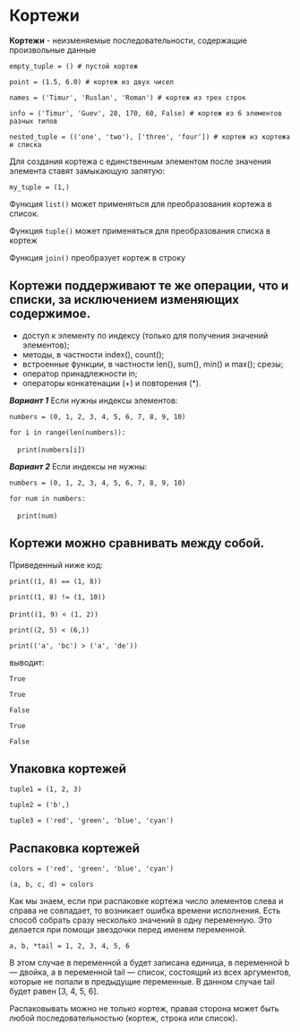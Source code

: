 # Кортежи

**Кортежи** - неизменяемые последовательности, содержащие произвольные данные

`empty_tuple = () # пустой кортеж`

`point = (1.5, 6.0) # кортеж из двух чисел`

`names = ('Timur', 'Ruslan', 'Roman') # кортеж из трех строк`

`info = ('Timur', 'Guev', 28, 170, 60, False) # кортеж из 6 элементов разных типов`

`nested_tuple = (('one', 'two'), ['three', 'four']) # кортеж из кортежа и списка`

Для создания кортежа с единственным элементом после значения элемента ставят замыкающую запятую:

`my_tuple = (1,)`

Функция `list()` может применяться для преобразования кортежа в список.

Функция `tuple()`  может применяться для преобразования списка в кортеж

Функция `join()` преобразует кортеж в строку

## Кортежи поддерживают те же операции, что и списки, за исключением изменяющих содержимое.

* доступ к элементу по индексу (только для получения значений элементов);
* методы, в частности index(), count();
* встроенные функции, в частности len(), sum(), min() и max();
срезы;
* оператор принадлежности in;
* операторы конкатенации (+) и повторения (*).

***Вариант 1*** Если нужны индексы элементов:

`numbers = (0, 1, 2, 3, 4, 5, 6, 7, 8, 9, 10)`

`for i in range(len(numbers)):`

&emsp;`print(numbers[i])`

***Вариант 2*** Если индексы не нужны:

`numbers = (0, 1, 2, 3, 4, 5, 6, 7, 8, 9, 10)`

`for num in numbers:`

&emsp;`print(num)`

## Кортежи можно сравнивать между собой.

Приведенный ниже код:

`print((1, 8) == (1, 8))`

`print((1, 8) != (1, 10))`

p`rint((1, 9) < (1, 2))`

`print((2, 5) < (6,))`

`print(('a', 'bc') > ('a', 'de'))`

выводит:

`True`

`True`

`False`

`True`

`False`

## Упаковка кортежей

`tuple1 = (1, 2, 3)`

`tuple2 = ('b',)`

`tuple3 = ('red', 'green', 'blue', 'cyan')`

## Распаковка кортежей

`colors = ('red', 'green', 'blue', 'cyan')`

`(a, b, c, d) = colors`

Как мы знаем, если при распаковке кортежа число элементов слева и справа не совпадает, то возникает ошибка времени исполнения. Есть способ собрать сразу несколько значений в одну переменную. Это делается при помощи звездочки перед именем переменной.

`a, b, *tail = 1, 2, 3, 4, 5, 6`

В этом случае в переменной a будет записана единица, в переменной b — двойка, а в переменной tail — список, состоящий из всех аргументов, которые не попали в предыдущие переменные. В данном случае tail будет равен [3, 4, 5, 6].

Распаковывать можно не только кортеж, правая сторона может быть любой последовательностью (кортеж, строка или список).
